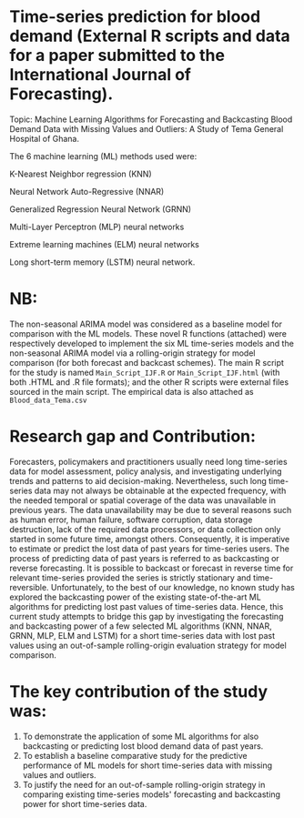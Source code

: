 # Time-series prediction for blood demand (External R scripts and data for a paper submitted to the International Journal of Forecasting).

Topic: Machine Learning Algorithms for Forecasting and Backcasting Blood Demand Data with Missing Values and Outliers: A Study of Tema General Hospital of Ghana.

The 6 machine learning (ML) methods used were:

K-Nearest Neighbor regression (KNN)

Neural Network Auto-Regressive (NNAR)

Generalized Regression Neural Network (GRNN)

Multi-Layer Perceptron (MLP) neural networks

Extreme learning machines (ELM) neural networks

Long short-term memory (LSTM) neural network.

# NB: 
The non-seasonal ARIMA model was considered as a baseline model for comparison with the ML models. These novel R functions (attached) were respectively developed to implement the six ML time-series models and the non-seasonal ARIMA model via a rolling-origin strategy for model comparison (for both forecast and backcast schemes). The main R script for the study is named `Main_Script_IJF.R` or `Main_Script_IJF.html` (with both .HTML and .R file formats); and the other R scripts were external files sourced in the main script. The empirical data is also attached as `Blood_data_Tema.csv`

# Research gap and Contribution:

Forecasters, policymakers and practitioners usually need long time-series data for model assessment, policy analysis, and investigating underlying trends and patterns to aid decision-making. Nevertheless, such long time-series data may not always be obtainable at the expected frequency, with the needed temporal or spatial coverage of the data was unavailable in previous years. The data unavailability may be due to several reasons such as human error, human failure, software corruption, data storage destruction, lack of the required data processors, or data collection only started in some future time, amongst others. Consequently, it is imperative to estimate or predict the lost data of past years for time-series users. The process of predicting data of past years is referred to as backcasting or reverse forecasting. It is possible to backcast or forecast in reverse time for relevant time-series provided the series is strictly stationary and time-reversible. Unfortunately, to the best of our knowledge, no known study has explored the backcasting power of the existing state-of-the-art ML algorithms for predicting lost past values of time-series data. Hence, this current study attempts to bridge this gap by investigating the forecasting and backcasting power of a few selected ML algorithms (KNN, NNAR, GRNN, MLP, ELM and LSTM) for a short time-series data with lost past values using an out-of-sample rolling-origin evaluation strategy for model comparison.


# The key contribution of the study was:
1. To demonstrate the application of some ML algorithms for also backcasting or predicting lost blood demand data of past years.
2. To establish a baseline comparative study for the predictive performance of ML models for short time-series data with missing values and outliers.
3. To justify the need for an out-of-sample rolling-origin strategy in comparing existing time-series models' forecasting and backcasting power for short time-series data.
